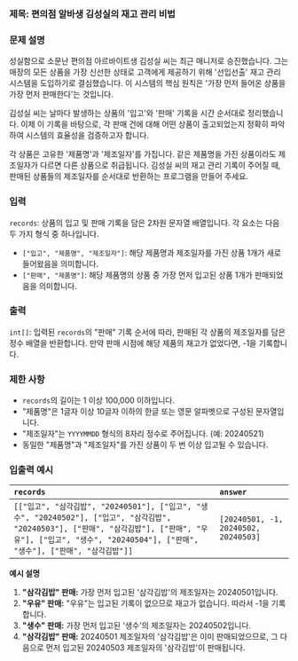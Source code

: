 ### **제목: 편의점 알바생 김성실의 재고 관리 비법**

### **문제 설명**

성실함으로 소문난 편의점 아르바이트생 김성실 씨는 최근 매니저로 승진했습니다. 그는 매장의 모든 상품을 가장 신선한 상태로 고객에게 제공하기 위해 '선입선출' 재고 관리 시스템을 도입하기로 결심했습니다. 이 시스템의 핵심 원칙은 '가장 먼저 들어온 상품을 가장 먼저 판매한다'는 것입니다.

김성실 씨는 날마다 발생하는 상품의 '입고'와 '판매' 기록을 시간 순서대로 정리했습니다. 이제 이 기록을 바탕으로, 각 판매 건에 대해 어떤 상품이 출고되었는지 정확히 파악하여 시스템의 효율성을 검증하고자 합니다.

각 상품은 고유한 '제품명'과 '제조일자'를 가집니다. 같은 제품명을 가진 상품이라도 제조일자가 다르면 다른 상품으로 취급됩니다. 김성실 씨의 재고 관리 기록이 주어질 때, 판매된 상품들의 제조일자를 순서대로 반환하는 프로그램을 만들어 주세요.

### **입력**

`records`: 상품의 입고 및 판매 기록을 담은 2차원 문자열 배열입니다. 각 요소는 다음 두 가지 형식 중 하나입니다.
*   `["입고", "제품명", "제조일자"]`: 해당 제품명과 제조일자를 가진 상품 1개가 새로 들어왔음을 의미합니다.
*   `["판매", "제품명"]`: 해당 제품명의 상품 중 가장 먼저 입고된 상품 1개가 판매되었음을 의미합니다.

### **출력**

`int[]`: 입력된 `records`의 "판매" 기록 순서에 따라, 판매된 각 상품의 제조일자를 담은 정수 배열을 반환합니다. 만약 판매 시점에 해당 제품의 재고가 없었다면, -1을 기록합니다.

### **제한 사항**

*   `records`의 길이는 1 이상 100,000 이하입니다.
*   "제품명"은 1글자 이상 10글자 이하의 한글 또는 영문 알파벳으로 구성된 문자열입니다.
*   "제조일자"는 `YYYYMMDD` 형식의 8자리 정수로 주어집니다. (예: 20240521)
*   동일한 "제품명"과 "제조일자"를 가진 상품이 두 번 이상 입고될 수 있습니다.

### **입출력 예시**

| `records` | `answer` |
| :--- | :--- |
| `[["입고", "삼각김밥", "20240501"], ["입고", "생수", "20240502"], ["입고", "삼각김밥", "20240503"], ["판매", "삼각김밥"], ["판매", "우유"], ["입고", "생수", "20240504"], ["판매", "생수"], ["판매", "삼각김밥"]]` | `[20240501, -1, 20240502, 20240503]` |

**예시 설명**

1.  **"삼각김밥" 판매:** 가장 먼저 입고된 '삼각김밥'의 제조일자는 20240501입니다.
2.  **"우유" 판매:** "우유"는 입고된 기록이 없으므로 재고가 없습니다. 따라서 -1을 기록합니다.
3.  **"생수" 판매:** 가장 먼저 입고된 '생수'의 제조일자는 20240502입니다.
4.  **"삼각김밥" 판매:** 20240501 제조일자의 '삼각김밥'은 이미 판매되었으므로, 그 다음으로 먼저 입고된 20240503 제조일자의 '삼각김밥'이 판매됩니다.